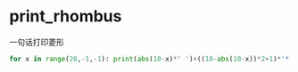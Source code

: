 # print_rhombus
一句话打印菱形
``` python
for x in range(20,-1,-1): print(abs(10-x)*' ')+((10-abs(10-x))*2+1)*'*' 
```
